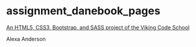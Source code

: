 # assignment_danebook_pages

[An HTML5, CSS3, Bootstrap, and SASS project of the Viking Code School](http://www.vikingcodeschool.com)


Alexa Anderson